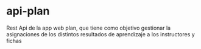 # api-plan
Rest Api de la app web plan, que tiene como objetivo gestionar la asignaciones de los distintos resultados de aprendizaje a los instructores y fichas

